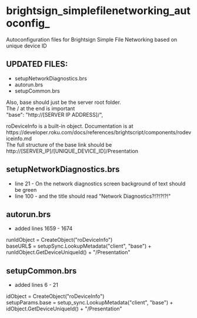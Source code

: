 # brightsign_simplefilenetworking_autoconfig_
Autoconfiguration files for Brightsign Simple File Networking based on unique device ID


## UPDATED FILES:
* setupNetworkDiagnostics.brs
* autorun.brs
* setupCommon.brs

Also, base should just be the server root folder.<br>
The / at the end is important<br>
"base": "http://[SERVER IP ADDRESS]/",

<p>
roDeviceInfo is a built-in object. Documentation is at https://developer.roku.com/docs/references/brightscript/components/rodeviceinfo.md<br>
The full structure of the base link should be http://[SERVER_IP]/[UNIQUE_DEVICE_ID]/Presentation
  </p>

## setupNetworkDiagnostics.brs
* line 21 - On the network diagnostics screen background of text should be green
* line 100 - and the title should read  "Network Diagnostics?!?!?!?!"

## autorun.brs
* added lines 1659 - 1674

<p>
runIdObject = CreateObject("roDeviceInfo") <br>
baseURL$ = setupSync.LookupMetadata("client", "base") + runIdObject.GetDeviceUniqueId() + "/Presentation"
</p>

## setupCommon.brs
* added lines 6 - 21

<p>
 idObject = CreateObject("roDeviceInfo")<br>
 setupParams.base = setup_sync.LookupMetadata("client", "base") + idObject.GetDeviceUniqueId() + "/Presentation"
</p>
